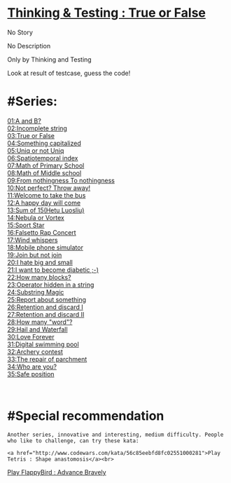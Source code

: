 # [Thinking & Testing : True or False](https://www.codewars.com/kata/56d931ecc443d475d5000003)
No Story

No Description

Only by Thinking and Testing

Look at result of testcase, guess the code!

# #Series:<br>
  <a href="http://www.codewars.com/kata/56d904db9963e9cf5000037d">01:A and B?</a><br>
  <a href="http://www.codewars.com/kata/56d9292cc11bcc3629000533">02:Incomplete string</a><br>
  <a href="http://www.codewars.com/kata/56d931ecc443d475d5000003">03:True or False</a><br>
<a href="http://www.codewars.com/kata/56d93f249c844788bc000002">04:Something capitalized</a><br>
<a href="http://www.codewars.com/kata/56d949281b5fdc7666000004">05:Uniq or not Uniq</a> <br>
<a href="http://www.codewars.com/kata/56d98b555492513acf00077d">06:Spatiotemporal index</a><br>
  <a href="http://www.codewars.com/kata/56d9b46113f38864b8000c5a">07:Math of Primary School</a><br>
  <a href="http://www.codewars.com/kata/56d9c274c550b4a5c2000d92">08:Math of Middle school</a><br>
  <a href="http://www.codewars.com/kata/56d9cfd3f3928b4edd000021">09:From nothingness To nothingness</a><br>
  <a href="http://www.codewars.com/kata/56dae2913cb6f5d428000f77">10:Not perfect? Throw away!</a> <br>
  <a href="http://www.codewars.com/kata/56db19703cb6f5ec3e001393">11:Welcome to take the bus</a><br>
  <a href="http://www.codewars.com/kata/56dc41173e5dd65179001167">12:A happy day will come</a><br>
<a href="http://www.codewars.com/kata/56dc5a773e5dd6dcf7001356">13:Sum of 15(Hetu Luosliu)</a><br>
<a href="http://www.codewars.com/kata/56dd3dd94c9055a413000b22">14:Nebula or Vortex</a><br>
<a href="http://www.codewars.com/kata/56dd927e4c9055f8470013a5">15:Sport Star</a><br>
<a href="http://www.codewars.com/kata/56de38c1c54a9248dd0006e4">16:Falsetto Rap Concert</a><br>
<a href="http://www.codewars.com/kata/56de4d58301c1156170008ff">17:Wind whispers</a><br>
<a href="http://www.codewars.com/kata/56de82fb9905a1c3e6000b52">18:Mobile phone simulator</a><br>
    <a href="http://www.codewars.com/kata/56dfce76b832927775000027">19:Join but not join</a><br>
    <a href="http://www.codewars.com/kata/56dfd5dfd28ffd52c6000bb7">20:I hate big and small</a><br>
    <a href="http://www.codewars.com/kata/56e0e065ef93568edb000731">21:I want to become diabetic ;-)</a><br>
  <a href="http://www.codewars.com/kata/56e0f1dc09eb083b07000028">22:How many blocks?</a><br>
  <a href="http://www.codewars.com/kata/56e1161fef93568228000aad">23:Operator hidden in a string</a><br>
  <a href="http://www.codewars.com/kata/56e127d4ef93568228000be2">24:Substring Magic</a><br>
  <a href="http://www.codewars.com/kata/56eccc08b9d9274c300019b9">25:Report about something</a><br>
  <a href="http://www.codewars.com/kata/56ee0448588cbb60740013b9">26:Retention and discard I</a><br>
  <a href="http://www.codewars.com/kata/56eee006ff32e1b5b0000c32">27:Retention and discard II</a><br>
  <a href="http://www.codewars.com/kata/56eff1e64794404a720002d2">28:How many "word"?</a><br>
  <a href="http://www.codewars.com/kata/56f167455b913928a8000c49">29:Hail and Waterfall</a><br>
  <a href="http://www.codewars.com/kata/56f214580cd8bc66a5001a0f">30:Love Forever</a><br>
<a href="http://www.codewars.com/kata/56f25b17e40b7014170002bd">31:Digital swimming pool</a><br>
<a href="http://www.codewars.com/kata/56f4202199b3861b880013e0">32:Archery contest</a><br>
<a href="http://www.codewars.com/kata/56f606236b88de2103000267">33:The repair of parchment</a><br>
<a href="http://www.codewars.com/kata/56f6b4369400f51c8e000d64">34:Who are you?</a><br>
<a href="http://www.codewars.com/kata/56f7eb14f749ba513b0009c3">35:Safe position</a><br>

<br>
 
# #Special recommendation
    Another series, innovative and interesting, medium difficulty. People who like to challenge, can try these kata:
    
    <a href="http://www.codewars.com/kata/56c85eebfd8fc02551000281">Play Tetris : Shape anastomosis</a><br>
  <a href="http://www.codewars.com/kata/56cd5d09aa4ac772e3000323">Play FlappyBird : Advance Bravely</a><br>

  